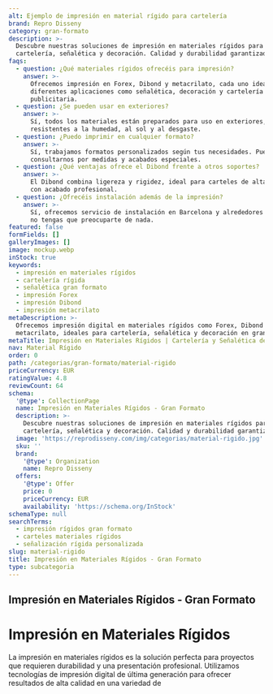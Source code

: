 ```yaml
---
alt: Ejemplo de impresión en material rígido para cartelería
brand: Repro Disseny
category: gran-formato
description: >-
  Descubre nuestras soluciones de impresión en materiales rígidos para
  cartelería, señalética y decoración. Calidad y durabilidad garantizadas.
faqs:
  - question: ¿Qué materiales rígidos ofrecéis para impresión?
    answer: >-
      Ofrecemos impresión en Forex, Dibond y metacrilato, cada uno ideal para
      diferentes aplicaciones como señalética, decoración y cartelería
      publicitaria.
  - question: ¿Se pueden usar en exteriores?
    answer: >-
      Sí, todos los materiales están preparados para uso en exteriores, siendo
      resistentes a la humedad, al sol y al desgaste.
  - question: ¿Puedo imprimir en cualquier formato?
    answer: >-
      Sí, trabajamos formatos personalizados según tus necesidades. Puedes
      consultarnos por medidas y acabados especiales.
  - question: ¿Qué ventajas ofrece el Dibond frente a otros soportes?
    answer: >-
      El Dibond combina ligereza y rigidez, ideal para carteles de alta calidad
      con acabado profesional.
  - question: ¿Ofrecéis instalación además de la impresión?
    answer: >-
      Sí, ofrecemos servicio de instalación en Barcelona y alrededores para que
      no tengas que preocuparte de nada.
featured: false
formFields: []
galleryImages: []
image: mockup.webp
inStock: true
keywords:
  - impresión en materiales rígidos
  - cartelería rígida
  - señalética gran formato
  - impresión Forex
  - impresión Dibond
  - impresión metacrilato
metaDescription: >-
  Ofrecemos impresión digital en materiales rígidos como Forex, Dibond y
  metacrilato, ideales para cartelería, señalética y decoración en gran formato.
metaTitle: Impresión en Materiales Rígidos | Cartelería y Señalética de Alta Calidad
nav: Material Rígido
order: 0
path: /categorias/gran-formato/material-rigido
priceCurrency: EUR
ratingValue: 4.8
reviewCount: 64
schema:
  '@type': CollectionPage
  name: Impresión en Materiales Rígidos - Gran Formato
  description: >-
    Descubre nuestras soluciones de impresión en materiales rígidos para
    cartelería, señalética y decoración. Calidad y durabilidad garantizadas.
  image: 'https://reprodisseny.com/img/categorias/material-rigido.jpg'
  sku: ''
  brand:
    '@type': Organization
    name: Repro Disseny
  offers:
    '@type': Offer
    price: 0
    priceCurrency: EUR
    availability: 'https://schema.org/InStock'
schemaType: null
searchTerms:
  - impresión rígidos gran formato
  - carteles materiales rígidos
  - señalización rígida personalizada
slug: material-rigido
title: Impresión en Materiales Rígidos - Gran Formato
type: subcategoria
---
```


## Impresión en Materiales Rígidos - Gran Formato

# Impresión en Materiales Rígidos

La impresión en materiales rígidos es la solución perfecta para proyectos que requieren durabilidad y una presentación profesional. Utilizamos tecnologías de impresión digital de última generación para ofrecer resultados de alta calidad en una variedad de
